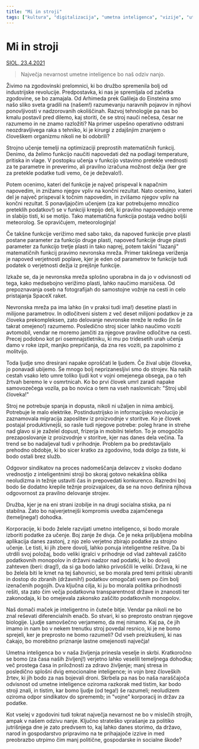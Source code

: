 ```yaml
---
title: "Mi in stroji"
tags: ["kultura", "digitalizacija", "umetna inteligenca", "vizije", "utd"]
---
```


# Mi in stroji

[SIOL, 23.4.2021](https://siol.net/siol-plus/kolumne/tomaz-stih-mi-in-stroji-550767)

> Največja nevarnost umetne inteligence bo naš odziv nanjo. 

Živimo na zgodovinski prelomnici, ki bo družbo spremenila bolj od industrijske revolucije. Predpostavka, ki nas je spremljala od začetka zgodovine, se bo zamajala. Od Arhimeda prek Galileja do Einsteina smo našo sliko sveta gradili na (našem!) razumevanju naravnih pojavov in njihovi ponovljivosti v nadzorovanih okoliščinah. Razvoj tehnologije pa nas bo kmalu postavil pred dilemo, kaj storiti, če se stroj nauči nečesa, česar ne razumemo in ne znamo razložiti? Na primer uspešno operativno odstrani neozdravljivega raka s tehniko, ki je kirurgi z zdajšnjim znanjem o človeškem organizmu nikoli ne bi odobrili?

Strojno učenje temelji na optimizaciji preprostih matematičnih funkcij. Denimo, da želimo funkcijo naučiti napovedati dež na podlagi temperature, pritiska in vlage. V postopku učenja v funkcijo vstavimo pretekle vrednosti za te parametre in preverimo, ali pravilno izračuna možnost dežja (ker gre za pretekle podatke tudi vemo, če je deževalo!).

Potem ocenimo, kateri del funkcije je največ prispeval k napačnim napovedim, in znižamo njegov vpliv na končni rezultat. Nato ocenimo, kateri del je največ prispeval k točnim napovedim, in zvišamo njegov vpliv na končni rezultat. S ponavljajočim učenjem (za kar potrebujemo množico preteklih podatkov!) se v funkciji krepijo deli, ki pravilno napovedujejo vreme in slabijo tisti, ki se motijo. Tako matematična funkcija postaja vedno boljši meteorolog. Se opravičujem, meteorologinja!

Če takšne funkcije verižimo med sabo tako, da napoved funkcije prve plasti postane parameter za funkcijo druge plasti, napoved funkcije druge plasti parameter za funkcijo tretje plasti in tako naprej, potem takšni "lazanji" matematičnih funkcij pravimo nevronska mreža. Primer takšnega veriženja je napoved verjetnosti poplave, kjer je eden od parametrov te funkcije tudi podatek o verjetnosti dežja iz prejšnje funkcije.

Izkaže se, da je nevronska mreža splošno uporabna in da jo v odvisnosti od tega, kako medsebojno verižimo plasti, lahko naučimo marsičesa. Od prepoznavanja oseb na fotografijah do samostojne vožnje na cesti in celo pristajanja SpaceX raket.

Nevronska mreža pa ima lahko (in v praksi tudi ima!) desetine plasti in milijone parametrov. In odločitveni sistem z več deset milijoni podatkov je za človeka prekompleksen, zato delovanje nevronske mreže le redko (in še takrat omejeno!) razumemo. Posledično stroj sicer lahko naučimo voziti avtomobil, vendar ne moremo jamčiti za njegove pravilne odločitve na cesti. Precej podobno kot pri osemnajstletniku, ki mu po tridesetih urah učenja damo v roke izpit, manjko prepričanja, da zna res voziti, pa zapolnimo z molitvijo.

Toda ljudje smo dresirani napake oproščati le ljudem. Če žival ubije človeka, jo ponavadi ubijemo. Še mnogo bolj neprizanesljivi smo do strojev. Na naših cestah vsako leto umre toliko ljudi kot v vojni omejenega obsega, pa o teh žrtvah beremo le v osmrtnicah. Ko bo prvi človek umrl zaradi napake samovozečega vozila, pa bo novica o tem na vseh naslovnicah: "Stroj ubil človeka!"

Stroj ne potrebuje spanja in dopusta, nikoli ni užaljen in nima ambicij. Potrebuje le malo elektrike. Postindustrijsko in informacijsko revolucijo je zaznamovala migracija zaposlitev iz proizvodnje v storitve. Ko je človek postajal produktivnejši, so rasle tudi njegove potrebe: poleg hrane in strehe nad glavo si je zaželel dopust, frizerja in mobilni telefon. To je omogočilo prezaposlovanje iz proizvodnje v storitve, kjer nas danes dela večina. Ta trend se bo nadaljeval tudi v prihodnje. Problem pa bo predstavljalo prehodno obdobje, ki bo sicer kratko za zgodovino, toda dolgo za tiste, ki bodo ostali brez služb.

Odgovor sindikatov na proces nadomeščanja delavcev z visoko dodano vrednostjo z inteligentnimi stroji bo skoraj gotovo nekakšna oblika neoludizma in težnje ustaviti čas in prepovedati konkurenco. Razredni boj bodo še dodatno krepile težnje proizvajalcev, da se na novo definira njihova odgovornost za pravilno delovanje strojev.

Družba, kjer je na eni strani izobilje in na drugi socialna stiska, pa ni stabilna. Zato bo najverjetnejši kompromis uvedba zajamčenega (temeljnega!) dohodka.

Korporacije, ki bodo želele razvijati umetno inteligenco, si bodo morale izboriti podatke za učenje. Boj zanje že divja. Če je neka priljubljena mobilna aplikacija danes zastonj, z njo zelo verjetno zbirajo podatke za strojno učenje. Le tisti, ki jih zbere dovolj, lahko ponuja inteligentne rešitve. Da bi utrdili svoj položaj, bodo veliki igralci v prihodnje od vlad zahtevali zaščito podatkovnih monopolov in državni nadzor nad podatki, ki bo dovolj zahteven (beri: drag!), da si ga bodo lahko privoščili le veliki. Država, ki ne bo želela biti le kmet na tej šahovnici, se bo morala pred temi pritiski ubraniti in dostop do zbranih (državnih!) podatkov omogočati vsem po čim bolj izenačenih pogojih. Dva ključna cilja, ki ju bo morala politika prihodnosti rešiti, sta zato čim večja podatkovna transparentnost države in znanosti ter zakonodaja, ki bo omejevala zakonsko zaščito podatkovnih monopolov.

Naš domači maček je inteligentno in čuteče bitje. Vendar pa nikoli ne bo znal reševati diferencialnih enačb. So stvari, ki so preprosto onstran njegove biologije. Ljudje samovšečno verjamemo, da mej nimamo. Kaj pa, če jih imamo in nam bo v nekem trenutku stroj povedal resnico, ki je ne bomo sprejeli, ker je preprosto ne bomo razumeli? Od vseh preizkušenj, ki nas čakajo, bo morebitno priznanje lastne omejenosti največja!

Umetna inteligenca bo v naša življenja prinesla veselje in skrbi. Kratkoročno se bomo (za časa naših življenj!) verjetno lahko veselili temeljnega dohodka; več prostega časa in priložnosti za zdravo življenje; manj stresa in posledično splošni dvig emocionalne inteligence; in vojn brez človeških žrtev, ki jih bodo za nas bojevali droni. Skrbela pa nas bo naša naraščajoča odvisnost od umetne inteligence oziroma razkorak med tistim, kar bodo stroji znali, in tistim, kar bomo ljudje (od tega!) še razumeli; neoludizem oziroma odpor sindikatov do sprememb; in "vojne" korporacij in držav za podatke.

Kot vselej v zgodovini tudi tokrat največja nevarnost ne bo v mislečih strojih, ampak v našem odzivu nanje. Ključno strateško vprašanje za politiko jutrišnjega dne je zato predvsem to, kaj lahko danes storimo, da državo, narod in gospodarstvo pripravimo na te prihajajoče izzive in med preobrazbo utrpimo čim manj politične, gospodarske in socialne škode?